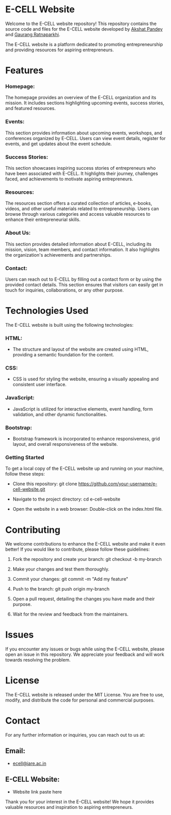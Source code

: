 # E-CELL Website
Welcome to the E-CELL website repository! This repository contains the source code and files for the E-CELL website developed by [Akshat Pandey](https://www.linkedin.com/in/akshat-pandey-5a2107228/) and [Gaurang Ratnaparkhi](https://www.linkedin.com/in/gaurangratnaparkhi). 

The E-CELL website is a platform dedicated to promoting entrepreneurship and providing resources for aspiring entrepreneurs.

# Features
### Homepage: 
The homepage provides an overview of the E-CELL organization and its mission. It includes sections highlighting upcoming events, success stories, and featured resources.

### Events:
This section provides information about upcoming events, workshops, and conferences organized by E-CELL. Users can view event details, register for events, and get updates about the event schedule.

### Success Stories: 
This section showcases inspiring success stories of entrepreneurs who have been associated with E-CELL. It highlights their journey, challenges faced, and achievements to motivate aspiring entrepreneurs.

### Resources: 
The resources section offers a curated collection of articles, e-books, videos, and other useful materials related to entrepreneurship. Users can browse through various categories and access valuable resources to enhance their entrepreneurial skills.

### About Us: 
This section provides detailed information about E-CELL, including its mission, vision, team members, and contact information. It also highlights the organization's achievements and partnerships.

### Contact: 
Users can reach out to E-CELL by filling out a contact form or by using the provided contact details. This section ensures that visitors can easily get in touch for inquiries, collaborations, or any other purpose.

# Technologies Used
The E-CELL website is built using the following technologies:

### HTML: 
- The structure and layout of the website are created using HTML, providing a semantic foundation for the content.

### CSS: 
- CSS is used for styling the website, ensuring a visually appealing and consistent user interface.

### JavaScript: 
- JavaScript is utilized for interactive elements, event handling, form validation, and other dynamic functionalities.

### Bootstrap: 
- Bootstrap framework is incorporated to enhance responsiveness, grid layout, and overall responsiveness of the website.

### Getting Started
To get a local copy of the E-CELL website up and running on your machine, follow these steps:

- Clone this repository: git clone https://github.com/your-username/e-cell-website.git

- Navigate to the project directory: cd e-cell-website

- Open the website in a web browser: Double-click on the index.html file.

# Contributing
We welcome contributions to enhance the E-CELL website and make it even better! If you would like to contribute, please follow these guidelines:

1. Fork the repository and create your branch: git checkout -b my-branch

2. Make your changes and test them thoroughly.

3. Commit your changes: git commit -m "Add my feature"

4. Push to the branch: git push origin my-branch

5. Open a pull request, detailing the changes you have made and their purpose.

6. Wait for the review and feedback from the maintainers.

# Issues
If you encounter any issues or bugs while using the E-CELL website, please open an issue in this repository. We appreciate your feedback and will work towards resolving the problem.

# License
The E-CELL website is released under the MIT License. You are free to use, modify, and distribute the code for personal and commercial purposes.

# Contact
For any further information or inquiries, you can reach out to us at:

## Email: 
- ecell@iare.ac.in
## E-CELL Website: 
- Website link paste here

Thank you for your interest in the E-CELL website! We hope it provides valuable resources and inspiration to aspiring entrepreneurs.
